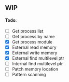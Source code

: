 ## WIP

#### Todo:

- [ ] Get process list
- [ ] Get process by name
- [X] Get process module
- [X] External read memory
- [X] External write memory
- [X] External find multilevel ptr
- [ ] Internal find multilevel ptr
- [ ] Patch memory location
- [ ] Pattern scanning
